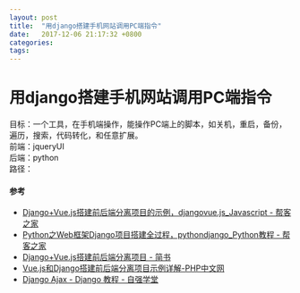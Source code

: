 ```yaml
---
layout: post
title:  "用django搭建手机网站调用PC端指令"
date:   2017-12-06 21:17:32 +0800
categories:  
tags: 
---
```


# 用django搭建手机网站调用PC端指令 #
目标：一个工具，在手机端操作，能操作PC端上的脚本，如关机，重启，备份，遍历，搜索，代码转化，和任意扩展。  
前端：jqueryUI  
后端：python  
路径：

#### 参考 ####

* [Django+Vue.js搭建前后端分离项目的示例，djangovue.js_Javascript - 帮客之家](http://www.bkjia.com/Javascript/1221117.html)
* [Python之Web框架Django项目搭建全过程，pythondjango_Python教程 - 帮客之家](http://www.bkjia.com/Pythonjc/1210686.html)
* [Django+Vue.js搭建前后端分离项目 - 简书](http://www.jianshu.com/p/a463e97def9c)
* [Vue.js和Django搭建前后端分离项目示例详解-PHP中文网](http://m.php.cn/article/376100.html)
* [Django Ajax - Django 教程 - 自强学堂](https://code.ziqiangxuetang.com/django/django-ajax.html)